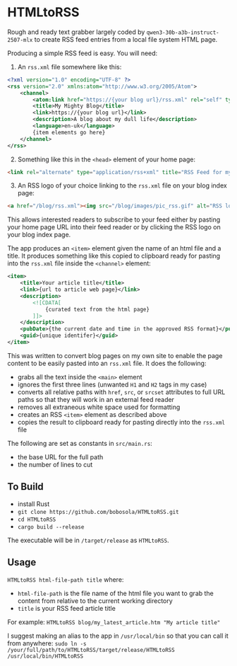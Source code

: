 # HTMLtoRSS

Rough and ready text grabber largely coded by `qwen3-30b-a3b-instruct-2507-mlx` to create RSS feed entries from a local file system HTML page.

Producing a simple RSS feed is easy. You will need:

1) An `rss.xml` file somewhere like this:

```XML
<?xml version="1.0" encoding="UTF-8" ?>
<rss version="2.0" xmlns:atom="http://www.w3.org/2005/Atom">
    <channel>
        <atom:link href="https://{your blog url}/rss.xml" rel="self" type="application/rss+xml" />
        <title>My Mighty Blog</title>
        <link>https://{your blog url}</link>
        <description>A blog about my dull life</description>
        <language>en-uk</language>
        {item elements go here}
    </channel>
</rss>
```

2) Something like this in the `<head>` element of your home page:
```html
<link rel="alternate" type="application/rss+xml" title="RSS Feed for my Blog" href="/blog/rss.xml">
```

3) An RSS logo of your choice linking to the `rss.xml` file on your blog index page:
```html
<a href="/blog/rss.xml"><img src="/blog/images/pic_rss.gif" alt="RSS logo" width="36" height="14"></a>
```

This allows interested readers to subscribe to your feed either by pasting your home page URL into their feed reader or by clicking the RSS logo on your blog index page.

The app produces an `<item>` element given the name of an html file and a title. It produces something like this copied to clipboard ready for pasting into the `rss.xml` file inside the `<channel>` element:

```xml
<item>
    <title>Your article title</title>
    <link>{url to article web page}</link>
    <description>
        <![CDATA[
            {curated text from the html page}
        ]]>
    </description>
    <pubDate>{the current date and time in the approved RSS format}</pubDate>
    <guid>{unique identifer}</guid>
</item>
```

This was written to convert blog pages on my own site to enable the page content to be easily pasted into an `rss.xml` file. It does the following:

* grabs all the text inside the `<main>` element
* ignores the first three lines (unwanted `H1` and `H2` tags in my case)
* converts all relative paths with `href`, `src`, or `srcset` attributes to full URL paths so that they will work in an external feed reader
* removes all extraneous white space used for formatting
* creates an RSS `<item>` element as described above
* copies the result to clipboard ready for pasting directly into the `rss.xml` file

The following are set as constants in `src/main.rs`:
* the base URL for the full path
* the number of lines to cut

## To Build

* install Rust
* `git clone https://github.com/bobosola/HTMLtoRSS.git`
* `cd HTMLtoRSS`
* `cargo build --release`

The executable will be in `/target/release` as `HTMLtoRSS`.

## Usage

`HTMLtoRSS html-file-path title` where:
* `html-file-path` is the file name of the html file you want to grab the content from relative to the current working directory
* `title` is your RSS feed article title

For example: `HTMLtoRSS blog/my_latest_article.htm "My article title"`

I suggest making an alias to the app in `/usr/local/bin` so that you can call it from anywhere:
`sudo ln -s /your/full/path/to/HTMLtoRSS/target/release/HTMLtoRSS /usr/local/bin/HTMLtoRSS`
